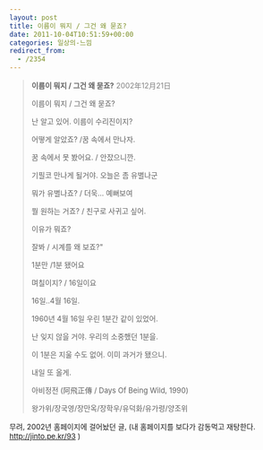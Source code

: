 ```yaml
---
layout: post
title: 이름이 뭐지 / 그건 왜 묻죠?
date: 2011-10-04T10:51:59+00:00
categories: 일상의-느낌
redirect_from:
  - /2354
---
```




<BLOCKQUOTE><FONT size=2><B>이름이 뭐지 / 그건 왜 묻죠?</B></FONT> <FONT color=gray size=2>2002年12月21日 </FONT><FONT size=2>

<P>이름이 뭐지 / 그건 왜 묻죠?

난 알고 있어. 이름이 수리진이지?

어떻게 알았죠? /꿈 속에서 만나자.</P>

<P>꿈 속에서 못 봤어요. / 안잤으니깐.

기필코 만나게 될거야. 오늘은 좀 유별나군

뭐가 유별나죠? / 더욱... 예뻐보여

뭘 원하는 거죠? / 친구로 사귀고 싶어.

이유가 뭐죠?

잘봐 / 시계를 왜 보죠?"

1분만 /1분 됐어요

며칠이지? / 16일이요</P>

<P>16일..4월 16일.

1960년 4월 16일 우린 1분간 같이 있었어.

난 잊지 않을 거야. 우리의 소중했던 1분을.

이 1분은 지울 수도 없어. 이미 과거가 됐으니.

내일 또 올게.</P>

<P>아비정전 (阿飛正傳 / Days Of Being Wild, 1990)

왕가위/장국영/장만옥/장학우/유덕화/유가령/양조위</P></FONT></BLOCKQUOTE><FONT size=2>

<P></P>

<P>

</P>

<P>무려, 2002년 홈페이지에 걸어놨던 글, (내 홈페이지를 보다가 감동먹고 재탕한다. <A title="[http://jinto.pe.kr/219]로 이동합니다." href="http://jinto.pe.kr/93" target=_blank>http://jinto.pe.kr/93</A> )

</P></FONT>
<div id=comments>
</div>
